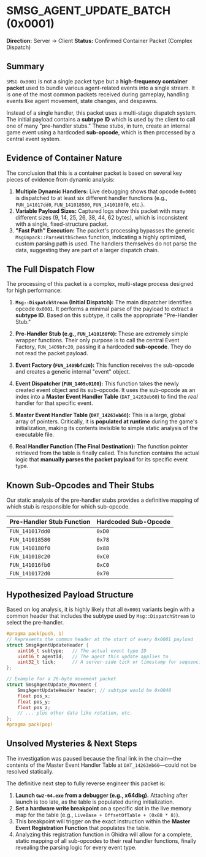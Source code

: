 # SMSG_AGENT_UPDATE_BATCH (0x0001)

**Direction:** Server -> Client
**Status:** Confirmed Container Packet (Complex Dispatch)

## Summary

`SMSG 0x0001` is not a single packet type but a **high-frequency container packet** used to bundle various agent-related events into a single stream. It is one of the most common packets received during gameplay, handling events like agent movement, state changes, and despawns.

Instead of a single handler, this packet uses a multi-stage dispatch system. The initial payload contains a **subtype ID** which is used by the client to call one of many "pre-handler stubs." These stubs, in turn, create an internal game event using a hardcoded **sub-opcode**, which is then processed by a central event system.

## Evidence of Container Nature

The conclusion that this is a container packet is based on several key pieces of evidence from dynamic analysis:

1.  **Multiple Dynamic Handlers:** Live debugging shows that opcode `0x0001` is dispatched to at least six different handler functions (e.g., `FUN_141017dd0`, `FUN_141018580`, `FUN_1410180f0`, etc.).
2.  **Variable Payload Sizes:** Captured logs show this packet with many different sizes (9, 14, 25, 26, 38, 44, 62 bytes), which is inconsistent with a single, fixed-structure packet.
3.  **"Fast Path" Execution:** The packet's processing bypasses the generic `MsgUnpack::ParseWithSchema` function, indicating a highly optimized, custom parsing path is used. The handlers themselves do not parse the data, suggesting they are part of a larger dispatch chain.

## The Full Dispatch Flow

The processing of this packet is a complex, multi-stage process designed for high performance:

1.  **`Msg::DispatchStream` (Initial Dispatch):** The main dispatcher identifies opcode `0x0001`. It performs a minimal parse of the payload to extract a **subtype ID**. Based on this subtype, it calls the appropriate "Pre-Handler Stub."

2.  **Pre-Handler Stub (e.g., `FUN_1410180f0`):** These are extremely simple wrapper functions. Their only purpose is to call the central Event Factory, `FUN_1409bfc20`, passing it a hardcoded **sub-opcode**. They do not read the packet payload.

3.  **Event Factory (`FUN_1409bfc20`):** This function receives the sub-opcode and creates a generic internal "event" object.

4.  **Event Dispatcher (`FUN_1409c0100`):** This function takes the newly created event object and its sub-opcode. It uses the sub-opcode as an index into a **Master Event Handler Table** (`DAT_14263eb60`) to find the *real* handler for that specific event.

5.  **Master Event Handler Table (`DAT_14263eb60`):** This is a large, global array of pointers. Critically, it is **populated at runtime** during the game's initialization, making its contents invisible to simple static analysis of the executable file.

6.  **Real Handler Function (The Final Destination):** The function pointer retrieved from the table is finally called. This function contains the actual logic that **manually parses the packet payload** for its specific event type.

## Known Sub-Opcodes and Their Stubs

Our static analysis of the pre-handler stubs provides a definitive mapping of which stub is responsible for which sub-opcode.

| Pre-Handler Stub Function | Hardcoded Sub-Opcode |
| :--- | :--- |
| `FUN_141017dd0` | `0xD0` |
| `FUN_141018580` | `0x78` |
| `FUN_1410180f0` | `0x88` |
| `FUN_141018c20` | `0xC0` |
| `FUN_141016fb0` | `0xC0` |
| `FUN_1410172d0` | `0x70` |

## Hypothesized Payload Structure

Based on log analysis, it is highly likely that all `0x0001` variants begin with a common header that includes the subtype used by `Msg::DispatchStream` to select the pre-handler.

```cpp
#pragma pack(push, 1)
// Represents the common header at the start of every 0x0001 payload
struct SmsgAgentUpdateHeader {
    uint16_t subtype;   // The actual event type ID
    uint16_t agentId;   // The agent this update applies to
    uint32_t tick;      // A server-side tick or timestamp for sequencing
};

// Example for a 26-byte movement packet
struct SmsgAgentUpdate_Movement {
    SmsgAgentUpdateHeader header; // subtype would be 0x0040
    float pos_x;
    float pos_y;
    float pos_z;
    // ... plus other data like rotation, etc.
};
#pragma pack(pop)
```

## Unsolved Mysteries & Next Steps

The investigation was paused because the final link in the chain—the contents of the Master Event Handler Table at `DAT_14263eb60`—could not be resolved statically.

The definitive next step to fully reverse engineer this packet is:

1.  **Launch `Gw2-64.exe` from a debugger (e.g., x64dbg).** Attaching after launch is too late, as the table is populated during initialization.
2.  **Set a hardware write breakpoint** on a specific slot in the live memory map for the table (e.g., `LiveBase + OffsetOfTable + (0x88 * 8)`).
3.  This breakpoint will trigger on the exact instruction within the **Master Event Registration Function** that populates the table.
4.  Analyzing this registration function in Ghidra will allow for a complete, static mapping of all sub-opcodes to their real handler functions, finally revealing the parsing logic for every event type.
